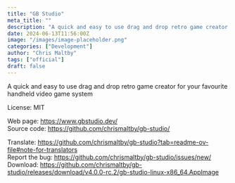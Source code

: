 ```yaml
---
title: "GB Studio"
meta_title: ""
description: "A quick and easy to use drag and drop retro game creator for your favourite handheld video game system"
date: 2024-06-13T11:56:00Z
image: "/images/image-placeholder.png"
categories: ["Development"]
author: "Chris Maltby"
tags: ["official"]
draft: false
---
```


A quick and easy to use drag and drop retro game creator for your favourite handheld video game system

License: MIT

Web page: https://www.gbstudio.dev/  
Source code: https://github.com/chrismaltby/gb-studio/

Translate: https://github.com/chrismaltby/gb-studio?tab=readme-ov-file#note-for-translators  
Report the bug: https://github.com/chrismaltby/gb-studio/issues/new/  
Download: https://github.com/chrismaltby/gb-studio/releases/download/v4.0.0-rc.2/gb-studio-linux-x86_64.AppImage
